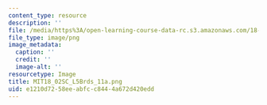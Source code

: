 ```yaml
---
content_type: resource
description: ''
file: /media/https%3A/open-learning-course-data-rc.s3.amazonaws.com/18-02sc-multivariable-calculus-fall-2010/e1210d7258eeabfcc8444a672d420edd_MIT18_02SC_L5Brds_11a.png
file_type: image/png
image_metadata:
  caption: ''
  credit: ''
  image-alt: ''
resourcetype: Image
title: MIT18_02SC_L5Brds_11a.png
uid: e1210d72-58ee-abfc-c844-4a672d420edd
---
```


